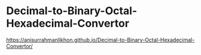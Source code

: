 # Decimal-to-Binary-Octal-Hexadecimal-Convertor

https://anisurrahmanlikhon.github.io/Decimal-to-Binary-Octal-Hexadecimal-Convertor/
